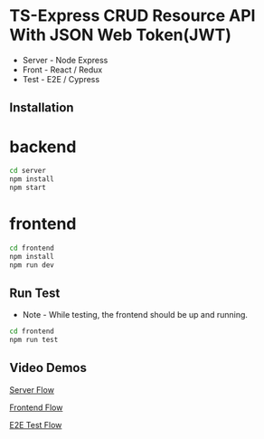 # TS-Express CRUD Resource API With JSON Web Token(JWT)

* Server - Node Express
* Front - React / Redux
* Test - E2E / Cypress 

## Installation

# backend

```bash
cd server 
npm install
npm start
```

# frontend

```bash
cd frontend 
npm install
npm run dev 
```

## Run Test

* Note - While testing, the frontend should be up and running.

```bash
cd frontend  
npm run test
```

## Video Demos

[Server Flow](https://www.loom.com/share/00b8177925c24514bc2970d40402df63)

[Frontend Flow](https://www.loom.com/share/373f3397969a4260b832eb3a06a78a93)

[E2E Test Flow](https://www.loom.com/share/480eefa8411b42729e8b7d368b25df5f)
